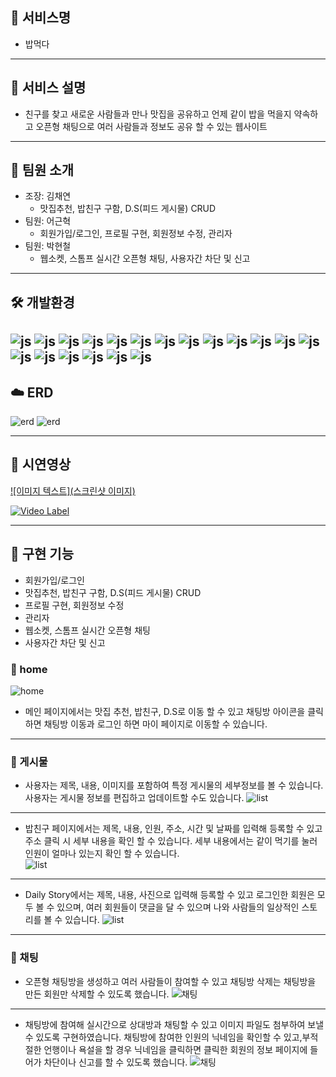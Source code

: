 ## 🍳 서비스명
- 밥먹다
 ------------
## 🍳 서비스 설명
- 친구를 찾고 새로운 사람들과 만나 맛집을 공유하고 언제 같이 밥을 먹을지 약속하고 오픈형 채팅으로 여러 사람들과 정보도 공유 할 수 있는 웹사이트


------------------------------------------------------------------------------
## 🍳 팀원 소개
- 조장: 김채연
  - 맛집추천, 밥친구 구함, D.S(피드 게시물) CRUD
- 팀원: 어근혁
  - 회원가입/로그인, 프로필 구현, 회원정보 수정, 관리자
- 팀원: 박현철
  - 웹소켓, 스톰프 실시간 오픈형 채팅, 사용자간 차단 및 신고

---------------------------------------------------------------
## 🛠 개발환경

![js](https://img.shields.io/badge/JavaScript-F7DF1E?style=for-the-badge&logo=JavaScript&logoColor=white)
![js](https://img.shields.io/badge/CSS-239120?&style=for-the-badge&logo=css3&logoColor=white)
![js](https://img.shields.io/badge/HTML5-E34F26?style=for-the-badge&logo=html5&logoColor=white)
![js](https://img.shields.io/badge/Java-ED8B00?style=for-the-badge&logo=openjdk&logoColor=white)
![js](https://img.shields.io/badge/Vue.js-35495E?style=for-the-badge&logo=vue.js&logoColor=4FC08D)
![js](https://img.shields.io/badge/Bootstrap-563D7C?style=for-the-badge&logo=bootstrap&logoColor=white)
![js](https://img.shields.io/badge/jQuery-0769AD?style=for-the-badge&logo=jquery&logoColor=white)
![js](https://img.shields.io/badge/Spring-6DB33F?style=for-the-badge&logo=spring&logoColor=white)
![js](https://img.shields.io/badge/Node.js-43853D?style=for-the-badge&logo=node.js&logoColor=white)
![js](https://img.shields.io/badge/Windows-0078D6?style=for-the-badge&logo=windows&logoColor=white)
![js](https://img.shields.io/badge/Mariadb-0078D6?style=for-the-badge&logo=mariadb&logoColor=white)
![js](https://img.shields.io/badge/Mariadb-0078D6?style=for-the-badge&logo=mariadb&logoColor=white)
![js](https://img.shields.io/badge/GitHub-181717?style=for-the-badge&logo=GitHub&logoColor=white)
![js](https://img.shields.io/badge/JSON-000000?style=for-the-badge&logo=json&logoColor=white)
![js](https://img.shields.io/badge/Websocket-451847?style=for-the-badge&logo=websocket&logoColor=white)
![js](https://img.shields.io/badge/Stomp-F2F548?style=for-the-badge&logo=stomp&logoColor=white)
![js](https://camo.githubusercontent.com/587d4d1a9ec54afd1f7bb17cd6ec7e78980a73822bff87f3cdfcfa814ac6359e/68747470733a2f2f696d672e736869656c64732e696f2f62616467652f535052494e47424f4f542d3644423333463f7374796c653d666f722d7468652d6261646765266c6f676f3d535052494e47424f4f54266c6f676f436f6c6f723d7768697465)
![js](https://camo.githubusercontent.com/83941237ca478be6e143e694b8fdb3db96f412bcbc1e727eeb4e62fa2a08c857/68747470733a2f2f696d672e736869656c64732e696f2f62616467652f4a50412d3644423333463f7374796c653d666f722d7468652d6261646765266c6f676f3d4a5041266c6f676f436f6c6f723d626c61636b)
![js](https://camo.githubusercontent.com/a3feef7d0af62f5575be2118085dc73940af9486d8313899e832d787add63967/68747470733a2f2f696d672e736869656c64732e696f2f62616467652f4158494f532d3541323945343f7374796c653d666f722d7468652d6261646765266c6f676f3d4158494f53266c6f676f436f6c6f723d7768697465)
---------------------------------------------------------
## ☁️ ERD

![erd](https://i.ibb.co/QkCgBpk/Kakao-Talk-20240624-171106947.png)
![erd](https://i.ibb.co/wc45Hcj/Kakao-Talk-20240624-171108734.png)

------------------------------------------------------------------------------

## 👀 시연영상
[![이미지 텍스트](스크린샷 이미지)](유투브링크)

[![Video Label](http://img.youtube.com/vi/'유튜브주소의id'/0.jpg)](https://youtu.be/'유튜브주소의id')

----------------------------------------------------------------
## 🍳 구현 기능
- 회원가입/로그인
- 맛집추천, 밥친구 구함, D.S(피드 게시물) CRUD
- 프로필 구현, 회원정보 수정
- 관리자
- 웹소켓, 스톰프 실시간 오픈형 채팅
- 사용자간 차단 및 신고

### 🍳 home
![home](https://i.ibb.co/WtRgYnk/2024-06-26-151323.png)
- 메인 페이지에서는 맛집 추천, 밥친구, D.S로 이동 할 수 있고 채팅방 아이콘을 클릭하면 채팅방 이동과 로그인 하면 마이 페이지로 이동할 수 있습니다.
-----------------------------------------------------------------
### 🍳 게시물
- 사용자는 제목, 내용, 이미지를 포함하여 특정 게시물의 세부정보를 볼 수 있습니다. 사용자는 게시물 정보를 편집하고 업데이트할 수도 있습니다.
  ![list](https://i.ibb.co/RN7HDgd/2024-06-25-210703.png)
 ---------------------------------------------------------

- 밥친구 페이지에서는 제목, 내용, 인원, 주소, 시간 및 날짜를 입력해 등록할 수 있고 주소 클릭 시 세부 내용을 확인 할 수 있습니다. 세부 내용에서는 같이 먹기를 눌러 인원이 얼마나 있는지 확인 할 수 있습니다.  
  ![list](https://i.ibb.co/ccV9KK3/2024-06-25-211229.png)
-------------------------------------------------------------

- Daily Story에서는 제목, 내용, 사진으로 입력해 등록할 수 있고 로그인한 회원은 모두 볼 수 있으며, 여러 회원들이 댓글을 달 수 있으며 나와 사람들의 일상적인 스토리를 볼 수 있습니다.
  ![list](https://i.ibb.co/S7rQtck/2024-06-25-212446.png)
-------------------------------------------------------


### 🍳 채팅
- 오픈형 채팅방을 생성하고 여러 사람들이 참여할 수 있고 채팅방 삭제는 채팅방을 만든 회원만 삭제할 수 있도록 했습니다.
  ![채팅](https://i.ibb.co/W5fkD53/2024-06-26-151534.png)
----------------------------------------------------------

- 채팅방에 참여해 실시간으로 상대방과 채팅할 수 있고 이미지 파일도 첨부하여 보낼 수 있도록 구현하였습니다. 채팅방에 참여한 인원의 닉네임을 확인할 수 있고,부적절한 언행이나 욕설을 할 경우 닉네임을 클릭하면 클릭한 회원의 정보 페이지에 들어가 차단이나 신고를 할 수 있도록 했습니다.
  ![채팅](https://i.ibb.co/Tmvc6D3/2024-06-26-151644.png)